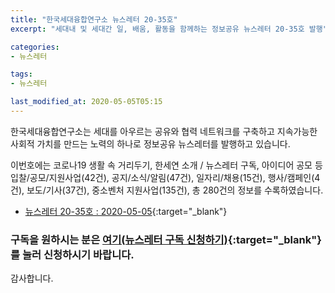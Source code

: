 ```yaml
---
title: "한국세대융합연구소 뉴스레터 20-35호"
excerpt: "세대내 및 세대간 일, 배움, 활동을 함께하는 정보공유 뉴스레터 20-35호 발행" 

categories:
- 뉴스레터

tags:
- 뉴스레터

last_modified_at: 2020-05-05T05:15
---
```


한국세대융합연구소는 세대를 아우르는 공유와 협력 네트워크를 구축하고 지속가능한 사회적 가치를 만드는 노력의 하나로 정보공유 뉴스레터를 발행하고 있습니다.

이번호에는 코로나19 생활 속 거리두기, 한세연 소개 / 뉴스레터 구독, 아이디어 공모 등 입찰/공모/지원사업(42건), 공지/소식/알림(47건), 일자리/채용(15건), 행사/캠페인(4건), 보도/기사(37건), 중소벤처 지원사업(135건), 총 280건의 정보를 수록하였습니다.

* [뉴스레터 20-35호 : 2020-05-05](https://drive.google.com/uc?export=view&id=1s7AUBTC7yRHTxiXBrnqViZO3O1Jc9FIG){:target="_blank"}


### 구독을 원하시는 분은 [여기(뉴스레터 구독 신청하기)](https://forms.gle/MJ5gVHCdunBXXWVB7){:target="_blank"} 를 눌러 신청하시기 바랍니다.


감사합니다.